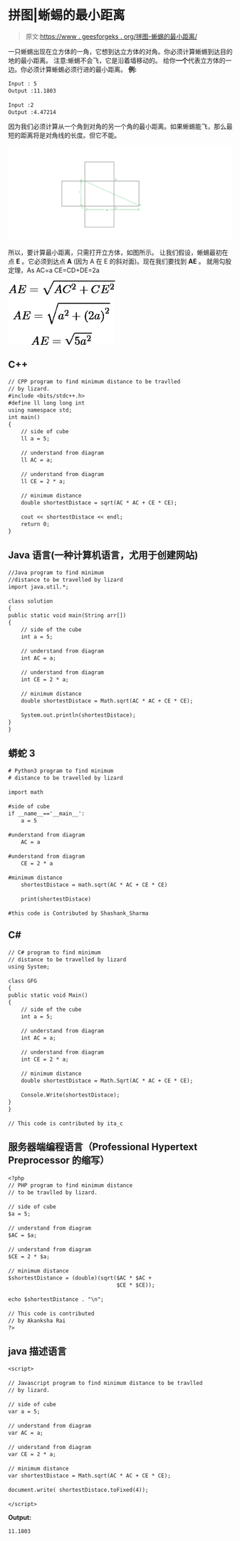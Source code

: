 # 拼图|蜥蜴的最小距离

> 原文:[https://www . geesforgeks . org/拼图-蜥蜴的最小距离/](https://www.geeksforgeeks.org/puzzle-minimum-distance-for-lizard/)

一只蜥蜴出现在立方体的一角，它想到达立方体的对角。你必须计算蜥蜴到达目的地的最小距离。
注意:蜥蜴不会飞，它是沿着墙移动的。
给你**一个**代表立方体的一边。你必须计算蜥蜴必须行进的最小距离。
**例:**

```
Input : 5
Output :11.1803

Input :2
Output :4.47214
```

因为我们必须计算从一个角到对角的另一个角的最小距离。如果蜥蜴能飞，那么最短的距离将是对角线的长度。但它不能。

![Img](img/59fabc5082c0417d442ba7a639285cf4.png)

所以，要计算最小距离，只需打开立方体，如图所示。
让我们假设，蜥蜴最初在点 **E** 。它必须到达点 **A** (因为 A 在 E 的斜对面)。现在我们要找到 **AE** 。
就用勾股定理，As
AC=a
CE=CD+DE=2a

![$AE=\sqrt{AC^2+CE^2}$ $AE=\sqrt{a^2+\left( 2a \right)^2}$ $AE=\sqrt{5a^2}$  ](img/1ee58149cdf696e691ff4c24c06beb01.png "Rendered by QuickLaTeX.com")

## C++

```
// CPP program to find minimum distance to be travlled
// by lizard.
#include <bits/stdc++.h>
#define ll long long int
using namespace std;
int main()
{
    // side of cube
    ll a = 5;

    // understand from diagram
    ll AC = a;

    // understand from diagram
    ll CE = 2 * a;

    // minimum distance
    double shortestDistace = sqrt(AC * AC + CE * CE);

    cout << shortestDistace << endl;
    return 0;
}
```

## Java 语言(一种计算机语言，尤用于创建网站)

```
//Java program to find minimum
//distance to be travelled by lizard
import java.util.*;

class solution
{
public static void main(String arr[])
{
    // side of the cube
    int a = 5;

    // understand from diagram
    int AC = a;

    // understand from diagram
    int CE = 2 * a;

    // minimum distance
    double shortestDistace = Math.sqrt(AC * AC + CE * CE);

    System.out.println(shortestDistace);
}
}
```

## 蟒蛇 3

```
# Python3 program to find minimum
# distance to be travelled by lizard

import math

#side of cube
if __name__=='__main__':
    a = 5

#understand from diagram
    AC = a

#understand from diagram
    CE = 2 * a

#minimum distance
    shortestDistace = math.sqrt(AC * AC + CE * CE)

    print(shortestDistace)

#this code is Contributed by Shashank_Sharma
```

## C#

```
// C# program to find minimum
// distance to be travelled by lizard
using System;

class GFG
{
public static void Main()
{
    // side of the cube
    int a = 5;

    // understand from diagram
    int AC = a;

    // understand from diagram
    int CE = 2 * a;

    // minimum distance
    double shortestDistace = Math.Sqrt(AC * AC + CE * CE);

    Console.Write(shortestDistace);
}
}

// This code is contributed by ita_c
```

## 服务器端编程语言（Professional Hypertext Preprocessor 的缩写）

```
<?php
// PHP program to find minimum distance
// to be travlled by lizard.

// side of cube
$a = 5;

// understand from diagram
$AC = $a;

// understand from diagram
$CE = 2 * $a;

// minimum distance
$shortestDistance = (double)(sqrt($AC * $AC +
                                  $CE * $CE));

echo $shortestDistance . "\n";

// This code is contributed
// by Akanksha Rai
?>
```

## java 描述语言

```
<script>

// Javascript program to find minimum distance to be travlled
// by lizard.

// side of cube
var a = 5;

// understand from diagram
var AC = a;

// understand from diagram
var CE = 2 * a;

// minimum distance
var shortestDistace = Math.sqrt(AC * AC + CE * CE);

document.write( shortestDistace.toFixed(4));

</script>
```

**Output:** 

```
11.1803
```